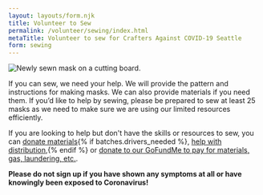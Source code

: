 ```yaml
---
layout: layouts/form.njk
title: Volunteer to Sew
permalink: /volunteer/sewing/index.html
metaTitle: Volunteer to sew for Crafters Against COVID-19 Seattle
form: sewing
---
```


![Newly sewn mask on a cutting board.](/images/sewing-1.jpg)

If you can sew, we need your help. We will provide the pattern and instructions for making masks. We can also provide materials if you need them. If you’d like to help by sewing, please be prepared to sew at least 25 masks as we need to make sure we are using our limited resources efficiently.

If you are looking to help but don't have the skills or resources to sew, you can [donate materials](/volunteer/donate/){% if batches.drivers_needed %}, [help with distribution](/volunteer/logistics/),{% endif %} or [donate to our GoFundMe to pay for materials, gas, laundering, etc.](https://www.gofundme.com/f/crafters-against-covid19-seattle).

**Please do not sign up if you have shown any symptoms at all or have knowingly been exposed to Coronavirus!**
